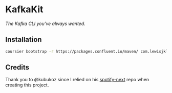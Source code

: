 # KafkaKit
*The Kafka CLI you've always wanted.*

## Installation

```bash
coursier bootstrap -r https://packages.confluent.io/maven/ com.lewisjkl:kafkakit_2.13:0.0.5 -o kafkakit
```

## Credits

Thank you to @kubukoz since I relied on his [spotify-next](https://github.com/kubukoz/spotify-next) repo when creating this project.
